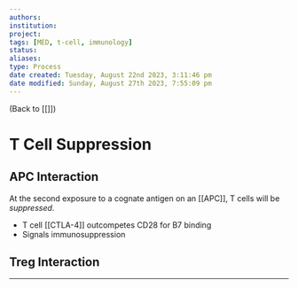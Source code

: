 ```yaml
---
authors: 
institution: 
project: 
tags: [MED, t-cell, immunology]
status: 
aliases: 
type: Process
date created: Tuesday, August 22nd 2023, 3:11:46 pm
date modified: Sunday, August 27th 2023, 7:55:09 pm
---
```


(Back to [[]])

# T Cell Suppression

## APC Interaction
At the second exposure to a cognate antigen on an [[APC]], T cells will be _suppressed_.
- T cell [[CTLA-4]] outcompetes CD28 for B7 binding
- Signals immunosuppression
## Treg Interaction

---
